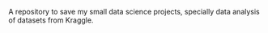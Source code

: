 A repository to save my small data science projects, specially data analysis of datasets from Kraggle.
